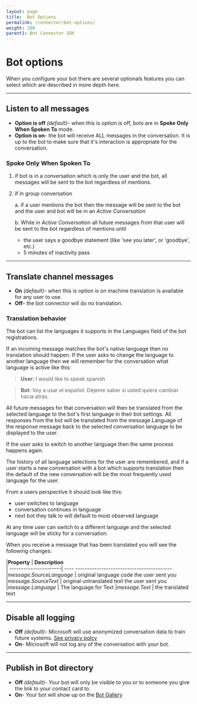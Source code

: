 ```yaml
---
layout: page
title:  Bot Options
permalink: /connector/bot-options/
weight: 280
parent1: Bot Connector SDK
---
```


# Bot options
When you configure your bot there are several optionals features you can select which are described in more depth here.

----

## Listen to all messages
* **Option is off** *(default)*-  when this is option is off, bots are in **Spoke Only When Spoken To** mode. 
* **Option is on**-  the bot will receive ALL messages in the conversation.  It is up to the bot
 to make sure that it's interaction is appropriate for the conversation.


### Spoke Only When Spoken To 
1. if bot is in a conversation which is only the user and the bot, all messages will be sent to the bot regardless of mentions.
2. if in group conversation
    
    a. if a user mentions the bot then the message will be sent to the bot and the user and bot will be in an *Active Conversation*
   
    b. While in *Active Conversation* all future messages from that user will be sent to the bot regardless of mentions until
    * the user says a goodbye statement (like 'see you later', or 'goodbye', etc.) 
    * 5 minutes of inactivity pass
 
----

## Translate channel messages
* **On** *(default)*-  when this is option is on machine translation is available for any user to use. 
* **Off**-  the bot connector will do no translation.


### Translation behavior
The bot can list the languages it supports in the Languages field of the bot registrations. 

If an incoming message matches the bot's native language then no translation should happen. 
If the user asks to change the language to another language then we will remember for the conversation what language is active like this:

> **User:** I would like to speak spanish

> **Bot:** Voy a usar el español. Déjeme saber si usted quiere cambiar hacia atrás.

All future messages for that conversation will then be translated from the selected language to the bot's first language in their
bot settings.  All responses from the bot will be translated from the message.Language of the response message back to the 
selected conversation language to be displayed to the user. 

If the user asks to switch to another language then the same process happens again. 

The history of all language selections for the user are remembered, and if a user starts a new conversation with a bot
which supports translation then the default of the new conversation will be the most frequently used language for the user.

From a users perspective it should look like this:

* user switches to language 
* conversation continues in language
* next bot they talk to will default to most observed language 

At any time user can switch to a different language and the selected language will be sticky for a conversation.

When you receive a message that has been translated you will see the following changes:

|**Property**               | **Description**                                   
| ----------------------| ---- -----------------------------------------
|*message.SourceLanguage* | original language code the user sent you      
|*message.SourceText*    | original untranslated text the user sent you  
|*message.Language*      | The language for Text 
|*message.Text*          | the translated text                 

----

## Disable all logging
* **Off** *(default)*- Microsoft will use anonymized conversation data to train future systems. [See privacy polcy](link) 
* **On**- Microsoft will not log any of the conversation with your bot.

----

## Publish in Bot directory
* **Off** *(default)*- Your bot will only be visible to you or to someone you give the link to your contact card to. 
* **On**- Your bot will show up on the [Bot Gallery](https://bots.botframework.com)

